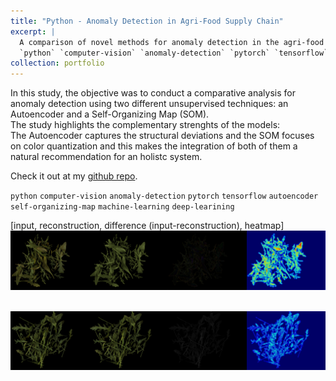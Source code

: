 ```yaml
---
title: "Python - Anomaly Detection in Agri-Food Supply Chain"
excerpt: |
  A comparison of novel methods for anomaly detection in the agri-food supply chain, specifically exploring the effectiveness of Autoencoders and Self-Organizing Maps in computer vision.  
  `python` `computer-vision` `anomaly-detection` `pytorch` `tensorflow` `autoencoder` `self-organizing-map`
collection: portfolio
---
```


In this study, the objective was to conduct a comparative analysis for anomaly detection using two different unsupervised techniques: an Autoencoder and a Self-Organizing Map (SOM). \
The study highlights the complementary strenghts of the models: \
The Autoencoder captures the structural deviations and the SOM focuses on color quantization and this makes the integration of both of them a natural recommendation for an holistc system.

Check it out at my [github repo](https://github.com/GianFederico/BD-Big_Data).

`python` `computer-vision` `anomaly-detection` `pytorch` `tensorflow` `autoencoder` `self-organizing-map` `machine-learning` `deep-learining` 

[input, reconstruction, difference (input-reconstruction), heatmap]
<br/><img src='/images/anomaly1.png'>

<br/><img src='/images/anomaly2.png'>
